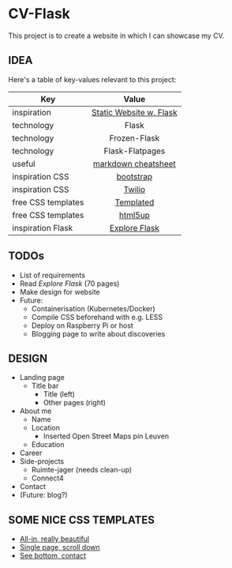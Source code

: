 # CV-Flask

This project is to create a website in which I can showcase my CV.

## IDEA

Here's a table of key-values relevant to this project:

| Key           | Value         |
| ------------- |:-------------:|
|  inspiration  | [Static Website w. Flask](https://nicolas.perriault.net/code/2012/dead-easy-yet-powerful-static-website-generator-with-flask/) |
| technology    | Flask           |
| technology    | Frozen-Flask    |
| technology    | Flask-Flatpages |
| useful | [markdown cheatsheet](https://github.com/adam-p/markdown-here/wiki/Markdown-Cheatsheet)  |
| inspiration CSS | [bootstrap](https://blackrockdigital.github.io/startbootstrap-freelancer/) |
| inspiration CSS | [Twilio](https://www.twilio.com/) |
| free CSS templates | [Templated](https://templated.co/) |
| free CSS templates | [html5up](https://html5up.net/) |
| inspiration Flask | [Explore Flask](https://exploreflask.com/en/latest/) |

## TODOs
* List of requirements
* Read *Explore Flask* (70 pages)
* Make design for website
* Future:
    * Containerisation (Kubernetes/Docker)
    * Compile CSS beforehand with e.g. LESS
    * Deploy on Raspberry Pi or host
	* Blogging page to write about discoveries

## DESIGN
* Landing page
	* Title bar
		* Title (left)
		* Other pages (right) 
* About me
	* Name
	* Location 
		* Inserted Open Street Maps pin Leuven
	* Education
* Career
* Side-projects
	* Ruimte-jager (needs clean-up)
	* Connect4
* Contact
* (Future: blog?)

## SOME NICE CSS TEMPLATES
* [All-in, really beautiful](https://pixelarity.com/items/demos/dimension/dark/index.html#)
* [Single page, scroll down](http://www.free-css.com/free-css-templates/page217/jwood-photography)
* [See bottom, contact](https://templated.co/interphase)

